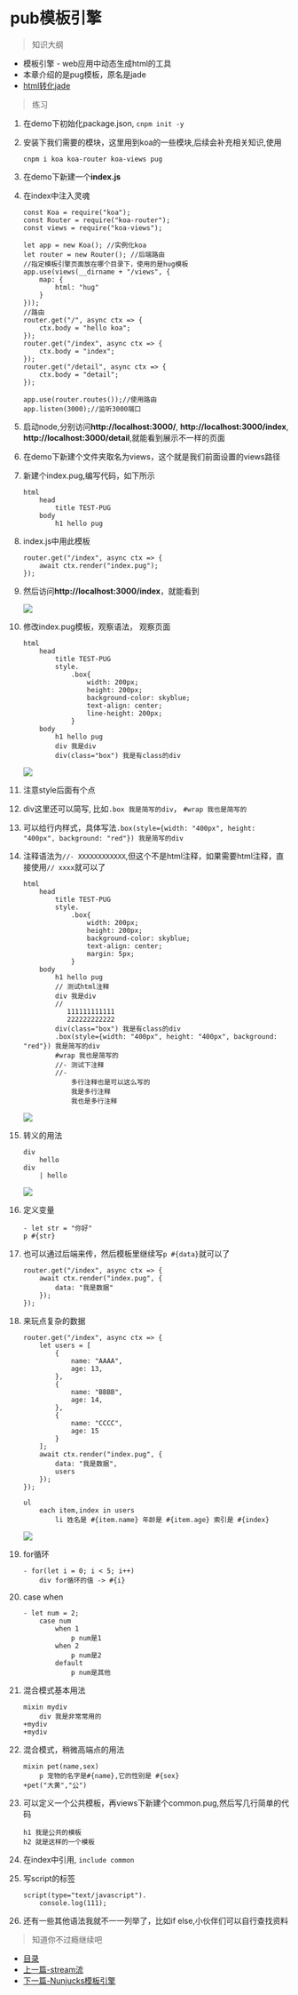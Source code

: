 # pub模板引擎
> 知识大纲
* 模板引擎 - web应用中动态生成html的工具
* 本章介绍的是pug模板，原名是jade
* [html转化jade](http://html2jade.org/)

> 练习
1. 在demo下初始化package.json, `cnpm init -y`
2. 安装下我们需要的模块，这里用到koa的一些模块,后续会补充相关知识,使用
    ```
    cnpm i koa koa-router koa-views pug
    ```
3. 在demo下新建一个**index.js** 
4. 在index中注入灵魂
    ```
    const Koa = require("koa");
    const Router = require("koa-router");
    const views = require("koa-views");
    
    let app = new Koa(); //实例化koa
    let router = new Router(); //后端路由
    //指定模板引擎页面放在哪个目录下，使用的是hug模板
    app.use(views(__dirname + "/views", {
        map: {
            html: "hug"
        }
    }));
    //路由
    router.get("/", async ctx => {
        ctx.body = "hello koa";
    });
    router.get("/index", async ctx => {
        ctx.body = "index";
    });
    router.get("/detail", async ctx => {
        ctx.body = "detail";
    });
    
    app.use(router.routes());//使用路由
    app.listen(3000);//监听3000端口

    ```  
5. 启动node,分别访问**http://localhost:3000/**, **http://localhost:3000/index**, 
    **http://localhost:3000/detail**,就能看到展示不一样的页面   
    
6. 在demo下新建个文件夹取名为views，这个就是我们前面设置的views路径  
7. 新建个index.pug,编写代码，如下所示
    ```
    html
        head
            title TEST-PUG
        body
            h1 hello pug
    ```
8. index.js中用此模板    
    ```
    router.get("/index", async ctx => {
        await ctx.render("index.pug");
    });
    ```
9. 然后访问**http://localhost:3000/index**，就能看到   
    
    ![](./images/模板初次体验.jpg) 
    
10. 修改index.pug模板，观察语法， 观察页面
    ```
    html
        head
            title TEST-PUG
            style.
                .box{
                    width: 200px;
                    height: 200px;
                    background-color: skyblue;
                    text-align: center;
                    line-height: 200px;
                }
        body
            h1 hello pug
            div 我是div
            div(class="box") 我是有class的div
    ```    
    
    ![](./images/给类名和样式.jpg)
    
11. 注意style后面有个点
12. div这里还可以简写, 比如`.box 我是简写的div`， `#wrap 我也是简写的`    
13. 可以给行内样式，具体写法`.box(style={width: "400px", height: "400px", background: "red"}) 我是简写的div`
14. 注释语法为`//- XXXXXXXXXXXX`,但这个不是html注释，如果需要html注释，直接使用`// xxxx`就可以了
    ```
    html
        head
            title TEST-PUG
            style.
                .box{
                    width: 200px;
                    height: 200px;
                    background-color: skyblue;
                    text-align: center;
                    margin: 5px;
                }
        body
            h1 hello pug
            // 测试html注释
            div 我是div
            //
               111111111111
               222222222222
            div(class="box") 我是有class的div
            .box(style={width: "400px", height: "400px", background: "red"}) 我是简写的div
            #wrap 我也是简写的
            //- 测试下注释
            //-
                多行注释也是可以这么写的
                我是多行注释
                我也是多行注释

    ```
    
    ![](images/注释截图.jpg)
    
15. 转义的用法  
    ```
    div
        hello
    div
        | hello
    ```  
    
    ![](./images/转义的用法.jpg) 
    
16. 定义变量    
    ```
    - let str = "你好"
    p #{str}
    ```
17. 也可以通过后端来传，然后模板里继续写`p #{data}`就可以了
    ```
    router.get("/index", async ctx => {
        await ctx.render("index.pug", {
            data: "我是数据"
        });
    });
    ``` 
18. 来玩点复杂的数据
    ```
    router.get("/index", async ctx => {
        let users = [
            {
                name: "AAAA",
                age: 13,
            },
            {
                name: "BBBB",
                age: 14,
            },
            {
                name: "CCCC",
                age: 15
            }
        ];
        await ctx.render("index.pug", {
            data: "我是数据",
            users
        });
    });
    ```  
    ```
    ul
        each item,index in users
            li 姓名是 #{item.name} 年龄是 #{item.age} 索引是 #{index}
    ```  
    
    ![](./images/复杂数据的渲染.jpg)
       
19. for循环
    ```
    - for(let i = 0; i < 5; i++)
        div for循环的值 -> #{i}
    ```
20. case when
    ```
    - let num = 2;
        case num
            when 1
                p num是1
            when 2
                p num是2
            default
                p num是其他    
    ```    
21. 混合模式基本用法  
    ```
    mixin mydiv
        div 我是非常常用的
    +mydiv
    +mydiv
    ``` 
22. 混合模式，稍微高端点的用法  
    ```
    mixin pet(name,sex)
        p 宠物的名字是#{name},它的性别是 #{sex}
    +pet("大黄","公")
    ```  
23. 可以定义一个公共模板，再views下新建个common.pug,然后写几行简单的代码
    ```
    h1 我是公共的模板
    h2 就是这样的一个模板
    ```  
24. 在index中引用, `include common`
25. 写script的标签    
    ```
    script(type="text/javascript").
        console.log(111);
    ``` 
26. 还有一些其他语法我就不一一列举了，比如if else,小伙伴们可以自行查找资料   
 
> 知道你不过瘾继续吧
* [目录](../../README.md)
* [上一篇-stream流](../day-10/stream流.md)
* [下一篇-Nunjucks模板引擎](../day-12/Nunjucks模板引擎.md)